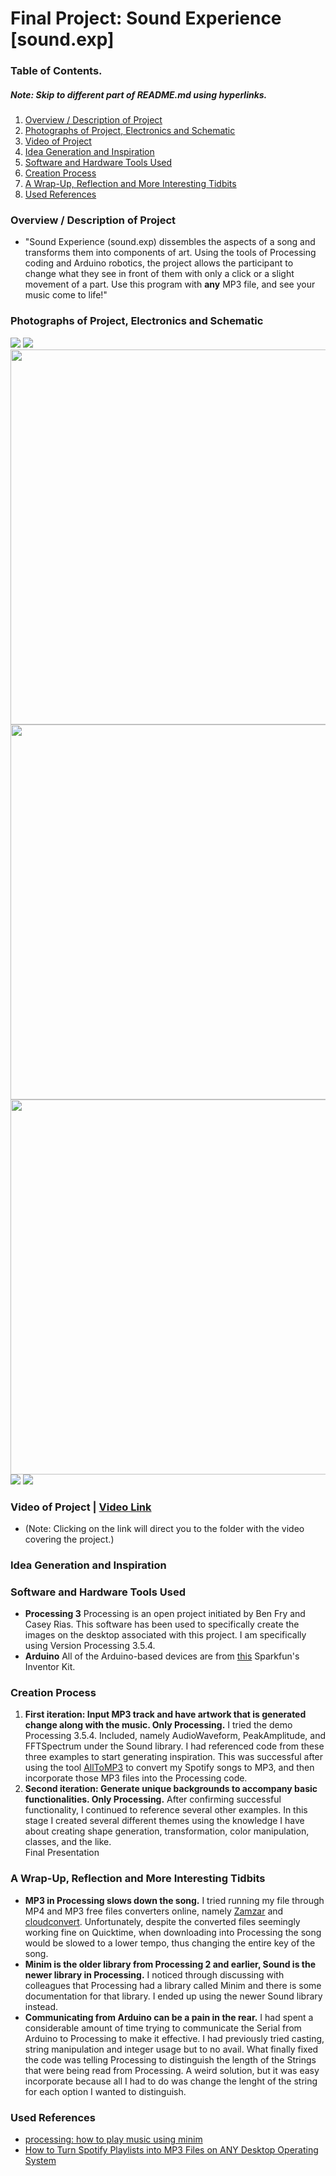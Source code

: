 # Final Project: Sound Experience [sound.exp]

### **Table of Contents.** 
##### *Note: Skip to different part of README.md using hyperlinks.*
1. [Overview / Description of Project](#description)
2. [Photographs of Project, Electronics and Schematic](#photo)
3. [Video of Project](#video) 
4. [Idea Generation and Inspiration](#ideas)
5. [Software and Hardware Tools Used](#tools)
6. [Creation Process](#process)
7. [A Wrap-Up, Reflection and More Interesting Tidbits](#wrapup)
8. [Used References](#reference)

<a name="description"></a>
### **Overview / Description of Project**
- "Sound Experience (sound.exp) dissembles the aspects of a song and transforms them into components of art.  Using the tools of Processing coding and Arduino robotics, the project allows the participant to change what they see in front of them with only a click or a slight movement of a part.  Use this program with **any** MP3 file, and see your music come to life!"

<a name="photo"></a>
### **Photographs of Project, Electronics and Schematic**
<img src = 'https://github.com/joshsanchez98/CreativeProgrammingAndElectronics/blob/master/finalProjectSummer2020/screen1.png'>
<img src = 'https://github.com/joshsanchez98/CreativeProgrammingAndElectronics/blob/master/finalProjectSummer2020/screen2.png'>
<img src = 'https://github.com/joshsanchez98/CreativeProgrammingAndElectronics/blob/master/finalProjectSummer2020/screen3.png' width = 600 height = 600>
<img src = 'https://github.com/joshsanchez98/CreativeProgrammingAndElectronics/blob/master/finalProjectSummer2020/screen4.png' width = 600 height = 600>
<img src = 'https://github.com/joshsanchez98/CreativeProgrammingAndElectronics/blob/master/finalProjectSummer2020/screen5.png' width = 600 height = 600>
<img src = 'https://github.com/joshsanchez98/CreativeProgrammingAndElectronics/blob/master/finalProjectSummer2020/f1.JPG'>
<img src = 'https://github.com/joshsanchez98/CreativeProgrammingAndElectronics/blob/master/finalProjectSummer2020/f2.JPG'>

<a name="video"></a>
### **Video of Project** | [Video Link](https://drive.google.com/drive/folders/1gv_rlsfUEM6OU5DiO-sNx0LS0egyxEGg?usp=sharing)
- (Note: Clicking on the link will direct you to the folder with the video covering the project.)

<a name="ideas"></a>
### **Idea Generation and Inspiration**


<a name="tools"></a>
### **Software and Hardware Tools Used**
- **Processing 3** Processing is an open project initiated by Ben Fry and Casey Rias. This software has been used to specifically create the images on the desktop associated with this project.  I am specifically using Version Processing 3.5.4.
- **Arduino** All of the Arduino-based devices are from [this](https://www.sparkfun.com/products/15267) Sparkfun's Inventor Kit.

<a name="process"></a>
### **Creation Process**
1) **First iteration: Input MP3 track and have artwork that is generated change along with the music.  Only Processing.** I tried the demo Processing 3.5.4. Included, namely AudioWaveform, PeakAmplitude, and FFTSpectrum under the Sound library.  I had referenced code from these three examples to start generating inspiration.  This was successful after using the tool [AllToMP3](https://alltomp3.org/) to convert my Spotify songs to MP3, and then incorporate those MP3 files into the Processing code. 
2) **Second iteration: Generate unique backgrounds to accompany basic functionalities. Only Processing.** After confirming successful functionality, I continued to reference several other examples.  In this stage I created several different themes using the knowledge I have about creating shape generation, transformation, color manipulation, classes, and the like.  
Final Presentation

<a name="wrapup"></a>
### **A Wrap-Up, Reflection and More Interesting Tidbits**
- **MP3 in Processing slows down the song.** I tried running my file through MP4 and MP3 free files converters online, namely [Zamzar](https://zamzar.com) and [cloudconvert](https://cloudconvert.com/mp4-to-mp3).  Unfortunately, despite the converted files seemingly working fine on Quicktime, when downloading into Processing the song would be slowed to a lower tempo, thus changing the entire key of the song.
- **Minim is the older library from Processing 2 and earlier, Sound is the newer library in Processing.** I noticed through discussing with colleagues that Processing had a library called Minim and there is some documentation for that library.  I ended up using the newer Sound library instead.
- **Communicating from Arduino can be a pain in the rear.** I had spent a considerable amount of time trying to communicate the Serial from Arduino to Processing to make it effective. I had previously tried casting, string manipulation and integer usage but to no avail.  What finally fixed the code was telling Processing to distinguish the length of the Strings that were being read from Processing. A weird solution, but it was easy incorporate because all I had to do was change the lenght of the string for each option I wanted to distinguish.

<a name="reference"></a>
### **Used References**
- [processing: how to play music using minim](https://www.youtube.com/watch?v=LsADo2gcPWE)
- [How to Turn Spotify Playlists into MP3 Files on ANY Desktop Operating System](https://www.youtube.com/watch?v=o1Z5W7UU7Wo)
